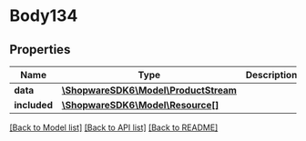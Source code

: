 # Body134

## Properties
Name | Type | Description | Notes
------------ | ------------- | ------------- | -------------
**data** | [**\ShopwareSDK6\Model\ProductStream**](ProductStream.md) |  | [optional] 
**included** | [**\ShopwareSDK6\Model\Resource[]**](Resource.md) |  | [optional] 

[[Back to Model list]](../../README.md#documentation-for-models) [[Back to API list]](../../README.md#documentation-for-api-endpoints) [[Back to README]](../../README.md)

